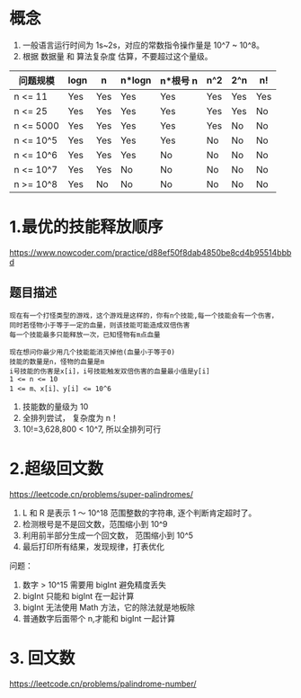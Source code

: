 # 概念

1. 一般语言运行时间为 1s~2s，对应的常数指令操作量是 10^7 ~ 10^8。
2. 根据 数据量 和 算法复杂度 估算，不要超过这个量级。

| 问题规模  | logn | n   | n\*logn | n\*根号 n | n^2 | 2^n | n!  |
| --------- | ---- | --- | ------- | --------- | --- | --- | --- |
| n <= 11   | Yes  | Yes | Yes     | Yes       | Yes | Yes | Yes |
| n <= 25   | Yes  | Yes | Yes     | Yes       | Yes | Yes | No  |
| n <= 5000 | Yes  | Yes | Yes     | Yes       | Yes | No  | No  |
| n <= 10^5 | Yes  | Yes | Yes     | Yes       | No  | No  | No  |
| n <= 10^6 | Yes  | Yes | Yes     | No        | No  | No  | No  |
| n <= 10^7 | Yes  | Yes | No      | No        | No  | No  | No  |
| n >= 10^8 | Yes  | No  | No      | No        | No  | No  | No  |

# 1.最优的技能释放顺序

https://www.nowcoder.com/practice/d88ef50f8dab4850be8cd4b95514bbbd

## 题目描述

```
现在有一个打怪类型的游戏，这个游戏是这样的，你有n个技能,每一个技能会有一个伤害，
同时若怪物小于等于一定的血量，则该技能可能造成双倍伤害
每一个技能最多只能释放一次，已知怪物有m点血量

现在想问你最少用几个技能能消灭掉他(血量小于等于0)
技能的数量是n，怪物的血量是m
i号技能的伤害是x[i]，i号技能触发双倍伤害的血量最小值是y[i]
1 <= n <= 10
1 <= m、x[i]、y[i] <= 10^6
```

1. 技能数的量级为 10
2. 全排列尝试， 复杂度为 n！
3. 10!=3,628,800 < 10^7, 所以全排列可行

# 2.超级回文数

https://leetcode.cn/problems/super-palindromes/

1. L 和 R 是表示 1 ～ 10^18 范围整数的字符串, 逐个判断肯定超时了。
2. 检测根号是不是回文数，范围缩小到 10^9
3. 利用前半部分生成一个回文数， 范围缩小到 10^5
4. 最后打印所有结果，发现规律，打表优化

问题：

1. 数字 > 10^15 需要用 bigInt 避免精度丢失
2. bigInt 只能和 bigInt 在一起计算
3. bigInt 无法使用 Math 方法，它的除法就是地板除
4. 普通数字后面带个 n,才能和 bigInt 一起计算

# 3. 回文数

https://leetcode.cn/problems/palindrome-number/
